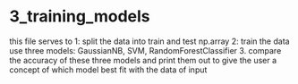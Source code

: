 # 3_training_models 
this file serves to 
1: split the data into train and test np.array
2: train the data use three models: GaussianNB, SVM, RandomForestClassifier
3. compare the accuracy of these three models and print them out to give 
the user a concept of which model best fit with the data of input
